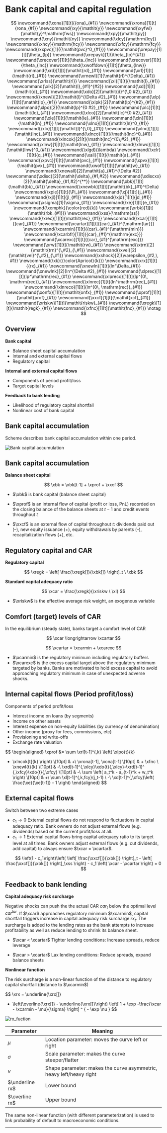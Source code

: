 
# Bank capital and capital regulation


$$
\newcommand{\xona}[1][t]{{ona}_{#1}}
\newcommand{\xrona}[1][t]{rona_{#1}}
\newcommand{\xy}{\mathit{y}}
\newcommand{\xyfwl}{\mathit{y}^\mathrm{fws}}
\newcommand{\xpy}{\mathit{py}}
\newcommand{\xny}{\mathit{ny}}
\newcommand{\xlcy}{\mathrm{lcy}}
\newcommand{\xhcy}{\mathrm{hcy}}
\newcommand{\xfcy}{\mathrm{fcy}}
\newcommand{\xxpvc}[1]{{\mathit{pvc}^0_{#1}}}
\newcommand{\xrepay}[1][t]{\theta_{lp}}
\newcommand{\xrepayk}[1]{\theta_{lp}^{#1}}
\newcommand{\xrecover}[1][t]{\theta_{lnc}}
\newcommand{\xrecover}[1][t]{\theta_{lnc}}
\newcommand{\xwoffdown}[1][t]{\theta_{lnw}}
\newcommand{\xrd}[1][t]{\mathit{rd}_{#1}}
\newcommand{\xrl}[1][t]{\mathit{rl}_{#1}}
\newcommand{\xrnewl}[1]{\mathit{rl}^{\Delta}_{#1}}
\newcommand{\xrlss}{\mathit{rl}}
\newcommand{\xl}[1][t]{\mathit{l}_{#1}}
\newcommand{\xlk}[2]{\mathit{l}_{#1}^{#2}}
\newcommand{\xd}[1][t]{\mathit{d}_{#1}}
\newcommand{\xdo}[2]{\mathit{d}^{\,0 #2}_{#1}}
\newcommand{\xnewl}[2]{\mathit{l}^{\Delta #2}_{#1}}
\newcommand{\xlp}[1][t]{\mathit{lp}_{#1}}
\newcommand{\xlpk}[2]{\mathit{lp}^{#2}_{#1}}
\newcommand{\xlpo}[2]{\mathit{lp}^{0 #2}_{#1}}
\newcommand{\xlc}[1][t]{\mathit{lc}_{#1}}
\newcommand{\xlco}[2]{\mathit{lc}^{0 #2}_{#1}}
\newcommand{\xle}[1][t]{\mathit{le}_{#1}}
\newcommand{\xln}[1][t]{\mathit{ln}_{#1}}
\newcommand{\xlno}[1][t]{\mathit{ln}^0_{#1}}
\newcommand{\xlo}[1][t]{\mathit{l}^{\,0}_{#1}}
\newcommand{\xlnc}[1][t]{\mathit{lnc}_{#1}}
\newcommand{\xlnco}[1][t]{\mathit{lnc}^0_{#1}}
\newcommand{\xlncok}[2][t]{\mathit{lnc}^{0\,#2}_{#1}}
\newcommand{\xlnw}[1][t]{\mathit{lnw}_{#1}}
\newcommand{\xlnwo}[1][t]{\mathit{lnw}^0_{#1}}
\newcommand{\xlgd}{\lambda}
\newcommand{\xclr}[1][t]{q_{#1}}
\newcommand{\xall}[1][t]{\mathit{a}_{#1}}
\newcommand{\xpvc}[1][t]{\mathit{pvc}_{#1}}
\newcommand{\xpvx}[1][t]{\mathit{pvx}_{#1}}
\newcommand{\xwoff}[1][t]{\mathit{w}_{#1}}
\newcommand{\xnewall}[2]{\mathit{a}_{#1}^{\Delta #2}}
\newcommand{\xdisc}[2]{\mathit{\delta}_{#1,#2}}
\newcommand{\xdiscxx}[2]{\mathit{\delta}_{#1,#2}^{**}}
\newcommand{\xbk}[1][t]{\mathit{bk}_{#1}}
\newcommand{\xnewbk}[1][t]{\mathit{bk}_{#1}^\Delta}
\newcommand{\xpie}[1][t]{\Pi_{#1}}
\newcommand{\xj}[1][t]{j_{#1}}
\newcommand{\xjl}[1][t]{jl_{#1}}
\newcommand{\xjd}[1][t]{jd_{#1}}
\newcommand{\xsigma}[1]{\sigma_{#1}}
\newcommand{\xe}[1][t]{e_{#1}}
\newcommand{\xemphk}{\color{red}{k}}
\newcommand{\xrbk}[1][t]{\mathit{rbk_{#1}}}
\newcommand{\xss}{\mathrm{ss}}
\newcommand{\xrec}[1][t]{\mathit{rec}_{#1}}
\newcommand{\xcar}[1][t]{{car}_{#1}}
\newcommand{\xcartar}[1][t]{{car}_{#1}^{\mathrm{tar}}}
\newcommand{\xcarmin}[1][t]{{car}_{#1}^{\mathrm{min}}}
\newcommand{\xcarbfr}[1][t]{{car}_{#1}^{\mathrm{exc}}}
\newcommand{\xcarexc}[1][t]{{car}_{#1}^{\mathrm{exc}}}
\newcommand{\xrw}[1][t]{\mathit{rw}_{#1}}
\newcommand{\xtrn}[2]{\mathit{trn}^{\,#2}_{\,#1}}
\newcommand{\xvel}[2]{\mathit{vel}^{\,#2}_{\,#1}}
\newcommand{\xshock}[2]{\varepsilon_{#2,\, #1}}
\newcommand{\xk}{{\color{Apricot}{k}}}
\newcommand{\xrx}[1][t]{{rx}_{#1}}
\newcommand{\xnewln}[1][t]{ln^\Delta_{#1}}
\newcommand{\xnewlnk}[2]{ln^{\Delta #2}_{#1}}
\newcommand{\xlprec}[1][t]{lp^\mathrm{rec}_{#1}}
\newcommand{\xlpreco}[1][t]{lp^{0\, \mathrm{rec}}_{#1}}
\newcommand{\xlnrec}[1][t]{ln^\mathrm{rec}_{#1}}
\newcommand{\xlnreco}[1][t]{ln^{0\, \mathrm{rec}}_{#1}}
\newcommand{\xonfx}[1][t]{\mathit{onfx}_{#1}}
\newcommand{\xprof}[1][t]{\mathit{prof}_{#1}}
\newcommand{\xxcf}[1][t]{\mathit{xcf}_{#1}}
\newcommand{\xriskw}[1][t]{\mathit{riskw}_{#1}}
\newcommand{\xregk}[1][t]{\mathit{regk}_{#1}}
\newcommand{\xfnc}[1][t]{\mathit{fnc}_{#1}}
\notag
$$


## Overview


__Bank capital__

* Balance sheet capital accumulation
* Internal and external capital flows
* Regulatory capital

__Internal and external capital flows__ 

* Components of period profit/loss
* Target capital levels

__Feedback to bank lending__

* Likelihood of regulatory capital shortfall
* Nonlinear cost of bank capital



## Bank capital accumulation 

Scheme describes bank capital accumulation within one period.

![Bank capital accumulation](bank-capital-stock-flow.png)



## Bank capital accumulation


__Balance sheet capital__

$$
\xbk = \xbk[t-1] + \xprof + \xxcf
$$

* $\xbk$ is bank capital (balance sheet capital)

* $\xprof$ is an internal flow of capital (profit or loss, PnL) recorded on the closing balance of the balance sheets at $t-1$ and credit events throughout $t$

* $\xxcf$ is an external flow of capital throughout $t$: dividends paid out (–), new equity issuance (+), equity withdrawals by parents (–), recapitalization flows (+), etc.



## Regulatory capital and CAR



__Regulatory capital__

$$
\xregk = \left[ \frac{\xregk[]}{\xbk[]} \right]_t \ \xbk
$$



__Standard capital adequacy ratio__

$$
\xcar = \frac{\xregk}{\xriskw \ \xl}
$$

* $\xriskw$ is the effective average risk weight, an exogenous variable



## Comfort (target) levels of CAR



In the equilibrium (steady state), banks target a comfort level of CAR

$$
\xcar \longrightarrow \xcartar
$$


$$
\xcartar = \xcarmin + \xcarexc
$$

* $\xcarmin$ is the regulatory minimum including regulatory buffers
* $\xcarexc$ is the excess capital target above the regulatory minimum targeted by banks. Banks are motivated to hold excess capital to avoid approaching regulatory minimum in case of unexpected adverse shocks.



## Internal capital flows (Period profit/loss)

Components of period profit/loss

* Interest income on loans (by segments)
* Income on other assets
* Interest expense on non-equity liabilities (by currency of denomination)
* Other income (proxy for fees, commissions, etc)
* Provisioning and write-offs
* Exchange rate valuation


$$
\begin{aligned}
\xprof &= \sum  \xrl[t-1]^{\,k} \left( \xlpo{t}{k}
+ \xlncok[t]{k} \right) 
\\[10pt] & +\ \xrona[t-1]\, \xona[t-1] 
\\[10pt] & + \xfnc \ \xnewl{t}{k}
\\[10pt] & -\ \xrd[t-1]^{\,\xlcy}\xdo{t}{\,\xlcy}-\xrd[t-1]^ {\,\xfcy}\xdo{t}{\,\xfcy}
\\[10pt] & -\ \sum \left( a_t^k - a_{t-1}^k + w_t^k \right)
\\[10pt] & +\ \sum \xl[t-1]^{\,k,fcy}(j_t-1) \ -\ \xd[t-1]^{\,\xfcy}\left( \frac{\xe}{\xe[t-1]} - 1 \right)
\end{aligned}
$$



## External capital flows



Switch between two extreme cases

* $c_1 \to 0$ External capital flows do not respond to fluctuations in capital adequacy ratio. Bank owners do not adjust external flows (e.g. dividends) based on the current profit/loss at all.
* $c_1 \to 1$ External capital flows bring capital adequacy ratio to its target level at all times. Bank owners adjust external flows (e.g. cut dividends, add capital) to always ensure $\xcar = \xcartar$.

$$
\left(1 - c_1\right)\left(
\left[ \frac{\xxcf[]}{\xbk[]} \right]_t -
\left[ \frac{\xxcf[]}{\xbk[]} \right]_\xss
\right) -
c_1 \left( \xcar - \xcartar \right) = 0
$$



## Feedback to bank lending

__Capital adequacy risk surcharge__

Negative shocks can push the the actual CAR $car_t$ below the optimal level $car^{tar}$. If $\xcar$ approaches regulatory minimum $\xcarmin$, capital shortfall triggers increase in capital adequacy risk surcharge $rx_t$. The surcharge is added to the lending rates as the bank attempts to increase profitability as well as reduce lending to shrink its balance sheet.

* $\xcar < \xcartar$ Tighter lending conditions: Increase spreads, reduce leverage

* $\xcar > \xcartar$ Lax lending conditions: Reduce spreads, expand balance sheets



__Nonlinear function__

The risk surcharge is a non-linear function of the distance to regulatory capital shortfall (distance to $\xcarmin$)



$$
\xrx = \underline{\xrx[]}
+ \left(\overline{\xrx[]} - \underline{\xrx[]}\right)
\left[ 1  + \exp -\frac{\xcar - \xcarmin - \mu}{\sigma} \right] ^ { - \exp \nu }
$$


![rx_fuction](rx_fuction.png)



| Parameter       |  Meaning                                                      |
| --------------- |  ------------------------------------------------------------ |
| $\mu$ | Location parameter: moves the curve left or right |
| $\sigma$         | Scale parameter: makes the curve steeper/flatter             |
| $\nu$            | Shape parameter: makes the curve asymmetric, heavy left/heavy right |
| $\underline rx$  | Lower bound                                                  |
| $\overline rx$   | Upper bound                                                  |

The same non-linear function (with different parameterization) is used to link probability of default to macroeconomic conditions.

---


